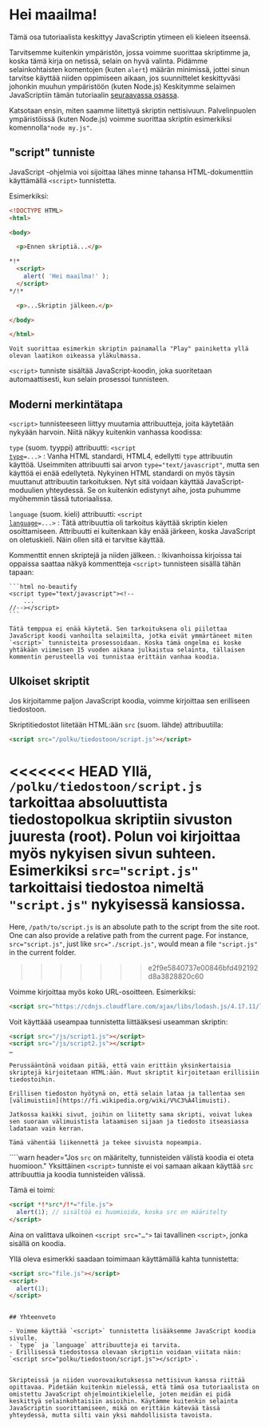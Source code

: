 # Hei maailma!

Tämä osa tutoriaalista keskittyy JavaScriptin ytimeen eli kieleen itseensä.

Tarvitsemme kuitenkin ympäristön, jossa voimme suorittaa skriptimme ja, koska tämä kirja on netissä, selain on hyvä valinta. Pidämme selainkohtaisten komentojen (kuten `alert`) määrän minimissä, jottei sinun tarvitse käyttää niiden oppimiseen aikaan, jos suunnittelet keskittyväsi johonkin muuhun ympäristöön (kuten Node.js) Keskitymme selaimen JavaScriptiin tämän tutoriaalin [seuraavassa osassa](/ui).

Katsotaan ensin, miten saamme liitettyä skriptin nettisivuun. Palvelinpuolen ympäristöissä (kuten Node.js) voimme suorittaa skriptin esimerkiksi komennolla`"node my.js"`.


## "script" tunniste

JavaScript -ohjelmia voi sijoittaa lähes minne tahansa HTML-dokumenttiin käyttämällä `<script>` tunnistetta.

Esimerkiksi:

```html run height=100
<!DOCTYPE HTML>
<html>

<body>

  <p>Ennen skriptiä...</p>

*!*
  <script>
    alert( 'Hei maailma!' );
  </script>
*/!*

  <p>...Skriptin jälkeen.</p>

</body>

</html>
```

```online
Voit suorittaa esimerkin skriptin painamalla "Play" painiketta yllä olevan laatikon oikeassa yläkulmassa.
```

`<script>` tunniste sisältää JavaScript-koodin, joka suoritetaan automaattisesti, kun selain prosessoi tunnisteen.


## Moderni merkintätapa

`<script>` tunnisteeseen liittyy muutamia attribuutteja, joita käytetään nykyään harvoin. Niitä näkyy kuitenkin vanhassa koodissa:

`type` (suom. tyyppi) attribuutti: <code>&lt;script <u>type</u>=...&gt;</code>
: Vanha HTML standardi, HTML4, edellytti `type` attribuutin käyttöä. Useimmiten attribuutti sai arvon `type="text/javascript"`, mutta sen käyttöä ei enää edellytetä. Nykyinen HTML standardi on myös täysin muuttanut attribuutin tarkoituksen. Nyt sitä voidaan käyttää JavaScript-moduulien yhteydessä. Se on kuitenkin edistynyt aihe, josta puhumme myöhemmin tässä tutoriaalissa.

`language` (suom. kieli) attribuutti: <code>&lt;script <u>language</u>=...&gt;</code>
: Tätä attribuuttia oli tarkoitus käyttää skriptin kielen osoittamiseen. Attribuutti ei kuitenkaan käy enää järkeen, koska JavaScript on oletuskieli. Näin ollen sitä ei tarvitse käyttää.

Kommenttit ennen skriptejä ja niiden jälkeen.
: Ikivanhoissa kirjoissa tai oppaissa saattaa näkyä kommentteja `<script>` tunnisteen sisällä tähän tapaan:

    ```html no-beautify
    <script type="text/javascript"><!--
        ...
    //--></script>
    ```

    Tätä temppua ei enää käytetä. Sen tarkoituksena oli piilottaa JavaScript koodi vanhoilta selaimilta, jotka eivät ymmärtäneet miten `<script>` tunnisteita prosessoidaan. Koska tämä ongelma ei koske yhtäkään viimeisen 15 vuoden aikana julkaistua selainta, tällaisen kommentin perusteella voi tunnistaa erittäin vanhaa koodia.


## Ulkoiset skriptit

Jos kirjoitamme paljon JavaScript koodia, voimme kirjoittaa sen erilliseen tiedostoon.

Skriptitiedostot liitetään HTML:ään `src` (suom. lähde) attribuutilla:

```html
<script src="/polku/tiedostoon/script.js"></script>
```

<<<<<<< HEAD
Yllä, `/polku/tiedostoon/script.js` tarkoittaa absoluuttista tiedostopolkua skriptiin sivuston juuresta (root). Polun voi kirjoittaa myös nykyisen sivun suhteen. Esimerkiksi `src="script.js"` tarkoittaisi tiedostoa nimeltä `"script.js"` nykyisessä kansiossa.
=======
Here, `/path/to/script.js` is an absolute path to the script from the site root. One can also provide a relative path from the current page. For instance, `src="script.js"`, just like `src="./script.js"`, would mean a file `"script.js"` in the current folder.
>>>>>>> e2f9e5840737e00846bfd492192d8a3828820c60

Voimme kirjoittaa myös koko URL-osoitteen. Esimerkiksi:

```html
<script src="https://cdnjs.cloudflare.com/ajax/libs/lodash.js/4.17.11/lodash.js"></script>
```

Voit käyttäää useampaa tunnistetta liittääksesi useamman skriptin:

```html
<script src="/js/script1.js"></script>
<script src="/js/script2.js"></script>
…
```

```smart
Perussääntönä voidaan pitää, että vain erittäin yksinkertaisia skriptejä kirjoitetaan HTML:ään. Muut skriptit kirjoitetaan erillisiin tiedostoihin.

Erillisen tiedoston hyötynä on, että selain lataa ja tallentaa sen [välimuistiin](https://fi.wikipedia.org/wiki/V%C3%A4limuisti).

Jatkossa kaikki sivut, joihin on liitetty sama skripti, voivat lukea sen suoraan välimuistista lataamisen sijaan ja tiedosto itseasiassa ladataan vain kerran.

Tämä vähentää liikennettä ja tekee sivuista nopeampia.
```

````warn header="Jos `src` on määritelty, tunnisteiden välistä koodia ei oteta huomioon."
Yksittäinen `<script>` tunniste ei voi samaan aikaan käyttää `src` attribuuttia ja koodia tunnisteiden välissä.

Tämä ei toimi:

```html
<script *!*src*/!*="file.js">
  alert(1); // sisältöä ei huomioida, koska src on määritelty
</script>
```

Aina on valittava ulkoinen `<script src="…">` tai tavallinen `<script>`, jonka sisällä on koodia.

Yllä oleva esimerkki saadaan toimimaan käyttämällä kahta tunnistetta:

```html
<script src="file.js"></script>
<script>
  alert(1);
</script>
```
````

## Yhteenveto

- Voimme käyttää `<script>` tunnistetta lisääksemme JavaScript koodia sivulle.
- `type` ja `language` attribuutteja ei tarvita.
- Erillisessä tiedostossa olevaan skriptiin voidaan viitata näin: `<script src="polku/tiedostoon/script.js"></script>`.


Skripteissä ja niiden vuorovaikutuksessa nettisivun kanssa riittää opittavaa. Pidetään kuitenkin mielessä, että tämä osa tutoriaalista on omistettu JavaScript ohjelmointikielelle, joten meidän ei pidä keskittyä selainkohtaisiin asioihin. Käytämme kuitenkin selainta JavaScriptin suorittamiseen, mikä on erittäin kätevää tässä yhteydessä, mutta silti vain yksi mahdollisista tavoista.

